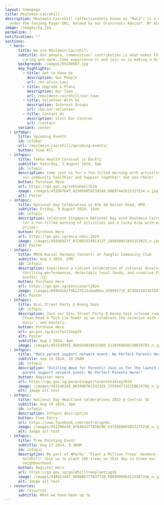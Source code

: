 ```yaml
---
layout: homepage
title: Moulmein-Cairnhill
description: Moulmein-Cairnhill (affectionately known as "MoCa") is a division
  under the Tanjong Pagar GRC, helmed by our Grassroots Advisor, Mr Alvin Tan.
image: /images/og.jpg
permalink: /
notification: ""
sections:
  - hero:
      title: We are Moulmein-Cairnhill
      subtitle: Our people, communities’ contribution is what makes this town special,
        caring and warm. Come experience it and join us in making a difference.
      background: /images/DSC00587.jpg
      key_highlights:
        - title: Get to Know Us
          description: Our People
          url: /mr-alvin-tan/
        - title: Upgrade & Plans
          description: Our Town
          url: /moulmein-cairnhill/our-town
        - title: Volunteer With Us
          description: Interest Groups
          url: /be-our-volunteer
        - title: Contact Us
          description: Visit Our Centres
          url: /contact
      variant: center
  - infobar:
      title: Upcoming Events
      id: infobar
      url: /moulmein-cairnhill/upcoming-events/
      button: View All
  - infopic:
      title: Tekka Health Carnival is Back!🎉
      subtitle: Saturday, 3 August 2024, 9am
      id: infopic
      description: Come join us for a fun-filled morning with activities. Let's make
        our community healthier and happier together! See you there!
      button: Purchase Here
      url: https://go.gov.sg/tekkahealth24
      image: /images/452867647_829856059239248_60897442615317534_n.jpg
      alt: Poster
  - infopic:
      title: National Day Celebration at Blk 50 Dorset Road, MPH
      subtitle: Friday, 9 August 2024, 10am
      id: infopic
      description: Celebrate Singapore National Day with Moulmein-Cairnhill! Join us
        for a fun-filled morning of activities and a lucky draw with exciting
        prizes!
      button: Purchase Here
      url: https://go.gov.sg/moca-ndoc-2024
      image: /images/450368237_872602534913137_185038051845153023_n.jpg
      alt: Poster
  - infopic:
      title: MOCA Racial Harmony Concert! at Tanglin Community Club
      subtitle: Aug 3 2024, 2PM
      id: infopic
      description: Experience a vibrant celebration of cultural diversity with
        thrilling performances, delectable local foods, and creative PassionArts
        booths! 🎶🍲🎨​
      button: Purchase Here
      url: https://go.gov.sg/passionart2024
      image: /images/6694d1b2f9b12f513cbad0aa_450991713_874581101381947_7005616475399191630_n.jpg
      alt: Poster
  - infopic:
      title: Qixi Street Party @ Keong Saik
      id: infopic
      description: Join our Qixi Street Party @ Keong Saik (closed road between Jiak
        Chuan Road & Teck Lim Road) as we celebrate the occasion with crafts ,
        music , and mastery.
      button: Purchase Here
      url: go.gov.sg/qixifest3aug24
      alt: Poster
      subtitle: Aug 3 2024, 4pm
      image: /images/451538555_866544828832260_2110769640238070703_n.jpg
  - infopic:
      title: "MoCa parent support network event: No Perfect Parents Here!"
      subtitle: Sep 14 2024, 10.30AM
      id: infopic
      description: "Exciting News for Parents! Join us for the launch of our MoCa
        parent support network event: No Perfect Parents Here!"
      button: Register Here
      url: https://go.gov.sg/parentsupporteventon14sep2024
      image: /images/453240186_865090762332329_7595047142250024766_n.jpg
      alt: Image alt text
  - infopic:
      title: National Day Heartland Celebrations 2022 @ Central SG
      subtitle: Aug 10 2024, 4pm
      id: infopic
      description: Infopic description
      button: Free Entry
      url: https://www.facebook.com/centralsgndc
      image: /images/451396439_876484277858296_6379260865857275210_n.jpg
      alt: Image alt text
  - infopic:
      title: Tree Palnting Event
      subtitle: Aug 17 2024, 9.30AM
      id: infopic
      description: Be part of NParks’ ‘Plant a Million Trees’ movment – now in
        Goldhill! Join us to plant 100 trees on that day to Green our
        neighbourhood.
      button: Register Here
      url: https://go.gov.sg/goldhilltreeplanting24
      image: /images/448923407_909886777837710_6889909964125387336_n.jpg
      alt: Image alt text
  - resources:
      id: resources
      subtitle: What we have been up to
---
```


